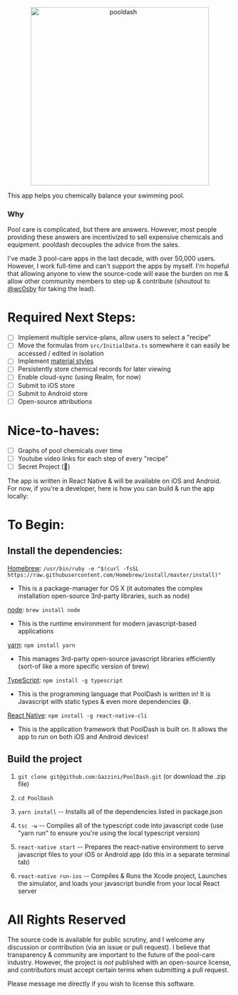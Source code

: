 <p align="center">
    <img src="https://raw.githubusercontent.com/Gazzini/PoolDash/master/img/logo.svg?sanitize=true" alt="pooldash" width="400" />
</p>

This app helps you chemically balance your swimming pool.

### Why
Pool care is complicated, but there are answers. However, most people providing these answers are incentivized to sell expensive chemicals and equipment. pooldash decouples the advice from the sales.

I've made 3 pool-care apps in the last decade, with over 50,000 users. However, I work full-time and can't support the apps by myself. I'm hopeful that allowing anyone to view the source-code will ease the burden on me & allow other community members to step up & contribute (shoutout to [@wc0sby](https://github.com/wc0sby) for taking the lead).

# Required Next Steps:
- [ ] Implement multiple service-plans, allow users to select a "recipe"
- [ ] Move the formulas from `src/InitialData.ts` somewhere it can easily be accessed / edited in isolation
- [ ] Implement [material styles](https://github.com/callstack/react-native-paper)
- [ ] Persistently store chemical records for later viewing
- [ ] Enable cloud-sync (using Realm, for now)
- [ ] Submit to iOS store
- [ ] Submit to Android store
- [ ] Open-source attributions

# Nice-to-haves:
- [ ] Graphs of pool chemicals over time
- [ ] Youtube video links for each step of every "recipe"
- [ ] Secret Project (🙊)

The app is written in React Native & will be available on iOS and Android. For now, if you're a developer, here is how you can build & run the app locally:

# To Begin:

## Install the dependencies:

[Homebrew](https://brew.sh/): `/usr/bin/ruby -e "$(curl -fsSL https://raw.githubusercontent.com/Homebrew/install/master/install)"`
- This is a package-manager for OS X (it automates the complex installation open-source 3rd-party libraries, such as node)

[node](https://nodejs.org/en/): `brew install node`
- This is the runtime environment for modern javascript-based applications

[yarn](https://yarnpkg.com/en/): `npm install yarn`
- This manages 3rd-party open-source javascript libraries efficiently (sort-of like a more specific version of brew)

[TypeScript](https://www.typescriptlang.org/): `npm install -g typescript`
- This is the programming language that PoolDash is written in! It is Javascript with static types & even more dependencies 😅.

[React Native](https://facebook.github.io/react-native/): `npm install -g react-native-cli`
- This is the application framework that PoolDash is built on. It allows the app to run on both iOS and Android devices!

## Build the project

1) `git clone git@github.com:Gazzini/PoolDash.git` (or download the .zip file)

2) `cd PoolDash`

3) `yarn install` -- Installs all of the dependencies listed in package.json

4) `tsc -w` -- Compiles all of the typescript code into javascript code (use "yarn run" to ensure you're using the local typescript version)

5) `react-native start` -- Prepares the react-native environment to serve javascript files to your iOS or Android app (do this in a separate terminal tab)

6) `react-native run-ios` -- Compiles & Runs the Xcode project, Launches the simulator, and loads your javascript bundle from your local React server


# All Rights Reserved
The source code is available for public scrutiny, and I welcome any discussion or contribution (via an issue or pull request). I believe that transparency & community are important to the future of the pool-care industry. However, the project is *not* published with an open-source license, and contributors must accept certain terms when submitting a pull request.

Please message me directly if you wish to license this software.